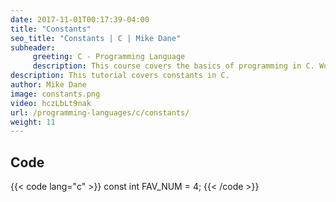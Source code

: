 ```yaml
---
date: 2017-11-01T00:17:39-04:00
title: "Constants"
seo_title: "Constants | C | Mike Dane"
subheader:
     greeting: C - Programming Language
     description: This course covers the basics of programming in C. Work your way through the videos and we'll teach you everything you need to know to start your programming journey!
description: This tutorial covers constants in C.
author: Mike Dane
image: constants.png
video: hczLbLt9nak
url: /programming-languages/c/constants/
weight: 11
---
```


## Code

{{< code lang="c" >}}
const int FAV_NUM = 4;
{{< /code >}}